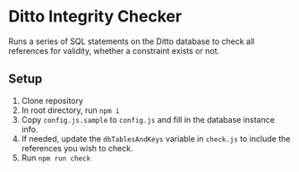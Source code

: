 # Ditto Integrity Checker
Runs a series of SQL statements on the Ditto database to check all references for validity, whether a constraint exists or not.

## Setup
1. Clone repository
2. In root directory, run `npm i`
3. Copy `config.js.sample` to `config.js` and fill in the database instance info.
4. If needed, update the `dbTablesAndKeys` variable in `check.js` to include the references you wish to check.
5. Run `npm run check`
